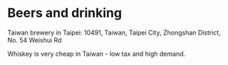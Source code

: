 # Beers and drinking

Taiwan brewery in Taipei:  10491, Taiwan, Taipei City, Zhongshan District, No. 54 Weishui Rd

Whiskey is very cheap in Taiwan - low tax and high demand.

